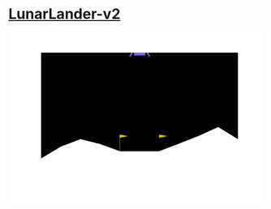 # [LunarLander-v2](http://gym.openai.com/envs/LunarLander-v2/)
![LunarLander-v2 Solution](animation.gif)
